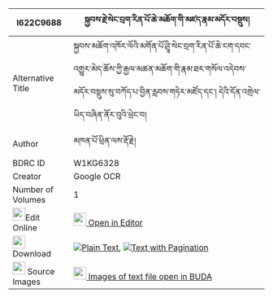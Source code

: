 |I622C9688|སྐྱབས་རྗེ་སེང་བྲག་རིན་པོ་ཆེ་མཆོག་གི་མཛད་རྣམ་མདོར་བསྡུས། 
| --- | --- 
|Alternative Title |སྐྱབས་མཆོག་འཁོར་ལོའི་མགོན་པོ་ཤྲཱི་སེང་བྲག་རིན་པོ་ཆེ་ངག་དབང་འགྱུར་མེད་ཆོས་ཀྱི་རྒྱལ་མཚན་མཆོག་གི་རྣམ་ཐར་གསོལ་འདེབས་མདོར་བསྡུས་སུ་བཀོད་པ་བྱིན་རླབས་གཏེར་མཛོད་དང་། དེའི་དོན་འགྲེལ་ཡིད་བཞིན་ནོར་བུའི་ཕྲེང་བ།
|Author| མཁན་པོ་ཕྲིན་ལས་རྡོ་རྗེ།
|BDRC ID | W1KG6328
|Creator | Google OCR
|Number of Volumes| 1
|<img width="25" src="https://img.icons8.com/color/25/000000/edit-property.png">Edit Online| [<img width="25" src="https://avatars.githubusercontent.com/u/45091458?s=200&v=4"> Open in Editor](http://editor.openpecha.org/I622C9688)
|<img width="25" src="https://img.icons8.com/fluent/48/000000/download-2.png"/>  Download | [![](https://img.icons8.com/color/20/000000/txt.png)Plain Text](https://github.com/Openpecha/I622C9688/releases/download/v1/kyabje_seng_drak_rinpoche_chok_plain_I622C9688.zip), [![](https://img.icons8.com/color/20/000000/txt.png)Text with Pagination](https://github.com/Openpecha/I622C9688/releases/download/v1/kyabje_seng_drak_rinpoche_chok_pages_I622C9688.zip)
|<img width="25" src="https://img.icons8.com/plasticine/100/000000/pictures-folder.png"/>  Source Images | [<img width="25" src="https://library.bdrc.io/icons/BUDA-small.svg"> Images of text file open in BUDA](https://library.bdrc.io/show/bdr:W1KG6328)